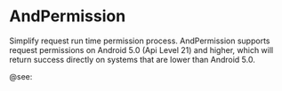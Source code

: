 ﻿# AndPermission
Simplify request run time permission process. AndPermission supports request permissions on Android 5.0 (Api Level 21) and higher, which will return success directly on systems that are lower than Android 5.0.

@see: 
